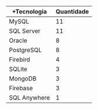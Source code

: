 |+Tecnologia  | Quantidade |
|------------ | -----------|
|MySQL |11 |
|SQL Server |11 |
|Oracle |8 |
|PostgreSQL |8 |
|Firebird |4 |
|SQLite |3 |
|MongoDB |3 |
|Firebase |3 |
|SQL Anywhere |1 |
